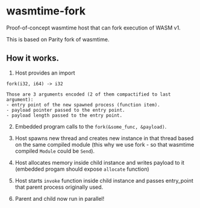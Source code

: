 # wasmtime-fork

Proof-of-concept wasmtime host that can fork execution of WASM v1.

This is based on Parity fork of wasmtime.

## How it works.

1. Host provides an import
```
fork(i32, i64) -> i32
```
    Those are 3 arguments encoded (2 of them compactified to last argument):
    - entry point of the new spawned process (function item).
    - payload pointer passed to the entry point.
    - payload length passed to the entry point.

2. Embedded program calls to the `fork(&some_func, &payload)`.

3. Host spawns new thread and creates new instance in that thread based on the same compiled module (this why we use fork - so that wasmtime compiled `Module` could be `Send`).

4. Host allocates memory inside child instance and writes payload to it (embedded progam should expose `allocate` function)

5. Host starts `invoke` function inside child instance and passes entry_point that parent process originally used.

6. Parent and child now run in parallel!
